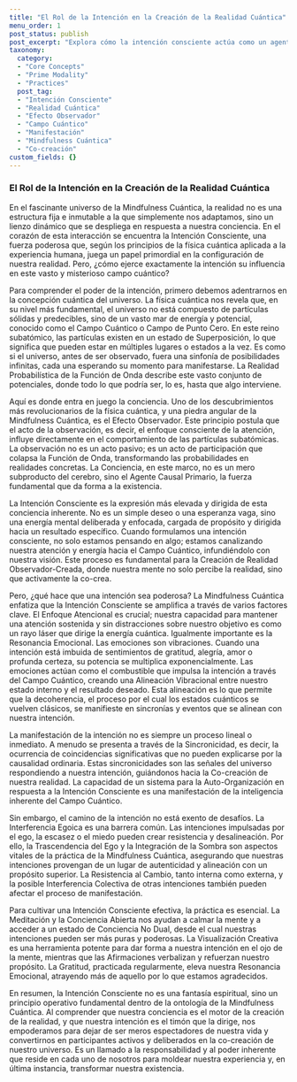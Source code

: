 ```yaml
---
title: "El Rol de la Intención en la Creación de la Realidad Cuántica"
menu_order: 1
post_status: publish
post_excerpt: "Explora cómo la intención consciente actúa como un agente causal primario en el marco de la Mindfulness Cuántica. Descubre cómo nuestra atención y energía emocional pueden influir en el campo cuántico, colapsando las funciones de onda y manifestando la realidad que deseamos. Aprende a alinear tu intención para co-crear tu experiencia vital."
taxonomy:
  category:
  - "Core Concepts"
  - "Prime Modality"
  - "Practices"
  post_tag:
  - "Intención Consciente"
  - "Realidad Cuántica"
  - "Efecto Observador"
  - "Campo Cuántico"
  - "Manifestación"
  - "Mindfulness Cuántica"
  - "Co-creación"
custom_fields: {}
---
```


### El Rol de la Intención en la Creación de la Realidad Cuántica

En el fascinante universo de la Mindfulness Cuántica, la realidad no es una estructura fija e inmutable a la que simplemente nos adaptamos, sino un lienzo dinámico que se despliega en respuesta a nuestra conciencia. En el corazón de esta interacción se encuentra la Intención Consciente, una fuerza poderosa que, según los principios de la física cuántica aplicada a la experiencia humana, juega un papel primordial en la configuración de nuestra realidad. Pero, ¿cómo ejerce exactamente la intención su influencia en este vasto y misterioso campo cuántico?

Para comprender el poder de la intención, primero debemos adentrarnos en la concepción cuántica del universo. La física cuántica nos revela que, en su nivel más fundamental, el universo no está compuesto de partículas sólidas y predecibles, sino de un vasto mar de energía y potencial, conocido como el Campo Cuántico o Campo de Punto Cero. En este reino subatómico, las partículas existen en un estado de Superposición, lo que significa que pueden estar en múltiples lugares o estados a la vez. Es como si el universo, antes de ser observado, fuera una sinfonía de posibilidades infinitas, cada una esperando su momento para manifestarse. La Realidad Probabilística de la Función de Onda describe este vasto conjunto de potenciales, donde todo lo que podría ser, lo es, hasta que algo interviene.

Aquí es donde entra en juego la conciencia. Uno de los descubrimientos más revolucionarios de la física cuántica, y una piedra angular de la Mindfulness Cuántica, es el Efecto Observador. Este principio postula que el acto de la observación, es decir, el enfoque consciente de la atención, influye directamente en el comportamiento de las partículas subatómicas. La observación no es un acto pasivo; es un acto de participación que colapsa la Función de Onda, transformando las probabilidades en realidades concretas. La Conciencia, en este marco, no es un mero subproducto del cerebro, sino el Agente Causal Primario, la fuerza fundamental que da forma a la existencia.

La Intención Consciente es la expresión más elevada y dirigida de esta conciencia inherente. No es un simple deseo o una esperanza vaga, sino una energía mental deliberada y enfocada, cargada de propósito y dirigida hacia un resultado específico. Cuando formulamos una intención consciente, no solo estamos pensando en algo; estamos canalizando nuestra atención y energía hacia el Campo Cuántico, infundiéndolo con nuestra visión. Este proceso es fundamental para la Creación de Realidad Observador-Creada, donde nuestra mente no solo percibe la realidad, sino que activamente la co-crea.

Pero, ¿qué hace que una intención sea poderosa? La Mindfulness Cuántica enfatiza que la Intención Consciente se amplifica a través de varios factores clave. El Enfoque Atencional es crucial; nuestra capacidad para mantener una atención sostenida y sin distracciones sobre nuestro objetivo es como un rayo láser que dirige la energía cuántica. Igualmente importante es la Resonancia Emocional. Las emociones son vibraciones. Cuando una intención está imbuida de sentimientos de gratitud, alegría, amor o profunda certeza, su potencia se multiplica exponencialmente. Las emociones actúan como el combustible que impulsa la intención a través del Campo Cuántico, creando una Alineación Vibracional entre nuestro estado interno y el resultado deseado. Esta alineación es lo que permite que la decoherencia, el proceso por el cual los estados cuánticos se vuelven clásicos, se manifieste en sincronías y eventos que se alinean con nuestra intención.

La manifestación de la intención no es siempre un proceso lineal o inmediato. A menudo se presenta a través de la Sincronicidad, es decir, la ocurrencia de coincidencias significativas que no pueden explicarse por la causalidad ordinaria. Estas sincronicidades son las señales del universo respondiendo a nuestra intención, guiándonos hacia la Co-creación de nuestra realidad. La capacidad de un sistema para la Auto-Organización en respuesta a la Intención Consciente es una manifestación de la inteligencia inherente del Campo Cuántico.

Sin embargo, el camino de la intención no está exento de desafíos. La Interferencia Egoica es una barrera común. Las intenciones impulsadas por el ego, la escasez o el miedo pueden crear resistencia y desalineación. Por ello, la Trascendencia del Ego y la Integración de la Sombra son aspectos vitales de la práctica de la Mindfulness Cuántica, asegurando que nuestras intenciones provengan de un lugar de autenticidad y alineación con un propósito superior. La Resistencia al Cambio, tanto interna como externa, y la posible Interferencia Colectiva de otras intenciones también pueden afectar el proceso de manifestación.

Para cultivar una Intención Consciente efectiva, la práctica es esencial. La Meditación y la Conciencia Abierta nos ayudan a calmar la mente y a acceder a un estado de Conciencia No Dual, desde el cual nuestras intenciones pueden ser más puras y poderosas. La Visualización Creativa es una herramienta potente para dar forma a nuestra intención en el ojo de la mente, mientras que las Afirmaciones verbalizan y refuerzan nuestro propósito. La Gratitud, practicada regularmente, eleva nuestra Resonancia Emocional, atrayendo más de aquello por lo que estamos agradecidos.

En resumen, la Intención Consciente no es una fantasía espiritual, sino un principio operativo fundamental dentro de la ontología de la Mindfulness Cuántica. Al comprender que nuestra conciencia es el motor de la creación de la realidad, y que nuestra intención es el timón que la dirige, nos empoderamos para dejar de ser meros espectadores de nuestra vida y convertirnos en participantes activos y deliberados en la co-creación de nuestro universo. Es un llamado a la responsabilidad y al poder inherente que reside en cada uno de nosotros para moldear nuestra experiencia y, en última instancia, transformar nuestra existencia.
